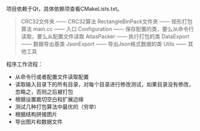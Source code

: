 项目依赖于Qt，具体依赖项查看CMakeLists.txt。

> CRC32文件夹 —— CRC32算法
> RectangleBinPack文件夹 —— 矩形打包算法
> main.cc —— 入口
> Configuration —— 保存配置的类，要么从命令行读取，要么从配置文件读取
> AtlasPacker —— 执行打包的类
> DataExport —— 数据导出基类
> JsonExport —— 导出Json格式数据的类
> Utils —— 其他工具

程序工作流程：
- 从命令行或者配置文件读取配置
- 读取输入目录下的所有目录，对每个目录进行修改测试，如果目录没有修改，忽略之，否则之后被打包
- 根据设置裁切空白和扩展边缘
- 测试几种打包算法中最优的（穷举）
- 根据结构拼接图片
- 导出图片和数据文件